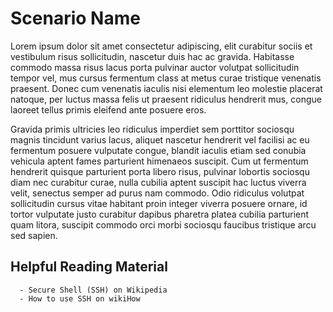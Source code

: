 # Scenario Name

Lorem ipsum dolor sit amet consectetur adipiscing, elit curabitur sociis et vestibulum risus sollicitudin, nascetur duis hac ac gravida. Habitasse commodo massa risus lacus porta pulvinar auctor volutpat sollicitudin tempor vel, mus cursus fermentum class at metus curae tristique venenatis praesent. Donec cum venenatis iaculis nisi elementum leo molestie placerat natoque, per luctus massa felis ut praesent ridiculus hendrerit mus, congue laoreet tellus primis eleifend ante posuere eros.

Gravida primis ultricies leo ridiculus imperdiet sem porttitor sociosqu magnis tincidunt varius lacus, aliquet nascetur hendrerit vel facilisi ac eu fermentum posuere vulputate congue, blandit iaculis etiam sed conubia vehicula aptent fames parturient himenaeos suscipit. Cum ut fermentum hendrerit quisque parturient porta libero risus, pulvinar lobortis sociosqu diam nec curabitur curae, nulla cubilia aptent suscipit hac luctus viverra velit, senectus semper ad purus nam commodo. Odio ridiculus volutpat sollicitudin cursus vitae habitant proin integer viverra posuere ornare, id tortor vulputate justo curabitur dapibus pharetra platea cubilia parturient quam litora, suscipit commodo orci morbi sociosqu faucibus tristique arcu sed sapien.

## Helpful Reading Material

``` {.sh}
  - Secure Shell (SSH) on Wikipedia
  - How to use SSH on wikiHow
```
